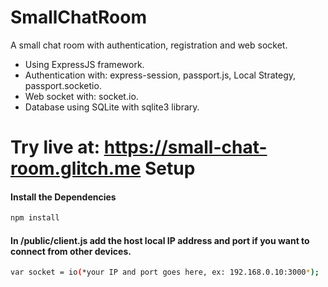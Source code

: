 # SmallChatRoom
A small chat room with authentication, registration and web socket.

+ Using ExpressJS framework.
+ Authentication with: express-session, passport.js, Local Strategy, passport.socketio.
+ Web socket with: socket.io.
+ Database using SQLite with sqlite3 library.

Try live at: https://small-chat-room.glitch.me
Setup
===

#### Install the Dependencies

```sh
npm install
```

#### In /public/client.js add the host local IP address and port if you want to connect from other devices.
```sh
var socket = io(*your IP and port goes here, ex: 192.168.0.10:3000*);
```
